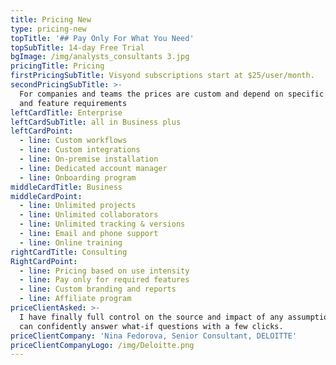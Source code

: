 ```yaml
---
title: Pricing New
type: pricing-new
topTitle: '## Pay Only For What You Need'
topSubTitle: 14-day Free Trial
bgImage: /img/analysts_consultants 3.jpg
pricingTitle: Pricing
firstPricingSubTitle: Visyond subscriptions start at $25/user/month.
secondPricingSubTitle: >-
  For companies and teams the prices are custom and depend on specific use cases
  and feature requirements
leftCardTitle: Enterprise
leftCardSubTitle: all in Business plus
leftCardPoint:
  - line: Custom workflows
  - line: Custom integrations
  - line: On-premise installation
  - line: Dedicated account manager
  - line: Onboarding program
middleCardTitle: Business
middleCardPoint:
  - line: Unlimited projects
  - line: Unlimited collaborators
  - line: Unlimited tracking & versions
  - line: Email and phone support
  - line: Online training
rightCardTitle: Consulting
RightCardPoint:
  - line: Pricing based on use intensity
  - line: Pay only for required features
  - line: Custom branding and reports
  - line: Affiliate program
priceClientAsked: >-
  I have finally full control on the source and impact of any assumptions, and
  can confidently answer what-if questions with a few clicks.
priceClientCompany: 'Nina Fedorova, Senior Consultant, DELOITTE'
priceClientCompanyLogo: /img/Deloitte.png
---
```


